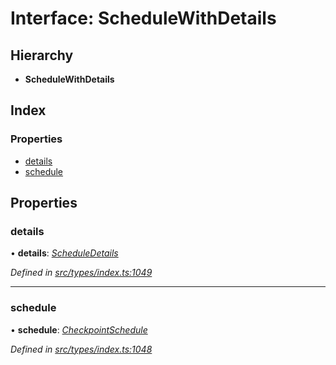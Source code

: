 # Interface: ScheduleWithDetails

## Hierarchy

* **ScheduleWithDetails**

## Index

### Properties

* [details](schedulewithdetails.md#details)
* [schedule](schedulewithdetails.md#schedule)

## Properties

###  details

• **details**: *[ScheduleDetails](scheduledetails.md)*

*Defined in [src/types/index.ts:1049](https://github.com/PolymathNetwork/polymesh-sdk/blob/bf2b7a12/src/types/index.ts#L1049)*

___

###  schedule

• **schedule**: *[CheckpointSchedule](../classes/checkpointschedule.md)*

*Defined in [src/types/index.ts:1048](https://github.com/PolymathNetwork/polymesh-sdk/blob/bf2b7a12/src/types/index.ts#L1048)*
